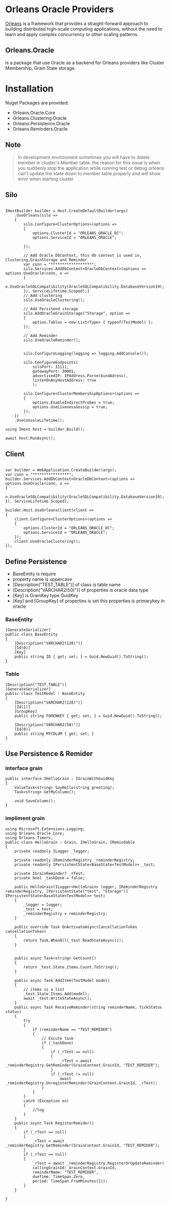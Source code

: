 
# Orleans Oracle Providers
[Orleans](https://github.com/dotnet/orleans) is a framework that provides a straight-forward approach to building distributed high-scale computing applications, without the need to learn and apply complex concurrency or other scaling patterns. 


## **Orleans.Oracle** 
is a package that use Oracle as a backend for Orleans providers like Cluster Membership, Grain State storage. 

# Installation 
Nuget Packages are provided:
- Orleans.Oracle.Core
- Orleans.Clustering.Oracle
- Orleans.Persistence.Oracle
- Orleans.Reminders.Oracle

## Note
>In development environment sometimes you will have to delete member in cluster's Member table. the reason for this issue is when you suddenly stop the application while running test or debug orleans can't update the state down to member table properly and will show error when starting cluster

## Silo
```

IHostBuilder builder = Host.CreateDefaultBuilder(args)
    .UseOrleans(silo =>
    {
        silo.Configure<ClusterOptions>(options =>
        {
            options.ClusterId = "ORLEANS_ORACLE_DC";
            options.ServiceId = "ORLEANS_ORACLE";

        });

        // Add Oracle DbContext, this db context is used in, Clustering,GrainStorage and Reminder
        var conn = "******************";
        silo.Services.AddDbContext<OracleDbContext>(options => options.UseOracle(conn, o =>
        {
            o.UseOracleSQLCompatibility(OracleSQLCompatibility.DatabaseVersion19);
        }), ServiceLifetime.Scoped);]
        // Add clustering
        silo.UseOracleClustering();

        // Add Persitend storage
        silo.AddOracleGrainStorage("Storage", option =>
        {
            option.Tables = new List<Type> { typeof(TestModel) };
        });

        // Add Reminder
        silo.UseOracleReminder();

        
        silo.ConfigureLogging(logging => logging.AddConsole());

        silo.ConfigureEndpoints(
            siloPort: 11111,
            gatewayPort: 30001,
            advertisedIP: IPAddress.Parse(bindAdress),
            listenOnAnyHostAddress: true
            );

        silo.Configure<ClusterMembershipOptions>(options =>
        {
            options.EnableIndirectProbes = true;
            options.UseLivenessGossip = true;
        });
    })
    .UseConsoleLifetime();

using IHost host = builder.Build();

await host.RunAsync();
```
## Client 
```

var builder = WebApplication.CreateBuilder(args);
var conn = "****************";
builder.Services.AddDbContext<OracleDbContext>(options => options.UseOracle(conn, o =>
{
    o.UseOracleSQLCompatibility(OracleSQLCompatibility.DatabaseVersion19);
}), ServiceLifetime.Scoped);

builder.Host.UseOrleansClient(client =>
{
    client.Configure<ClusterOptions>(options =>
    {
        options.ClusterId = "ORLEANS_ORACLE_DC";
        options.ServiceId = "ORLEANS_ORACLE";
    });
    client.UseOracleClustering();
});

```


## Define Persistence
- BaseEntity is require 
- property name is uppercase 
- [Description("TEST_TABLE")] of class is table name
-  [Description("VARCHAR2(50)")] of properties is oracle data type
-  [Key] is GrainKey type GuidKey
-  [Key] and [GroupKey] of properties is set this properties is primarykey in oracle
### BaseEntity
```
[GenerateSerializer]
public class BaseEntity
{
    [Description("VARCHAR2(128)")]
    [Id(0)]
    [Key]
    public string ID { get; set; } = Guid.NewGuid().ToString();
}
```
### Table
```
[Description("TEST_TABLE")]
[GenerateSerializer]
public class TestModel : BaseEntity
{
    [Description("VARCHAR2(128)")]
    [Id(1)]
    [GroupKey]
    public string FORENKEY { get; set; } = Guid.NewGuid().ToString();

    [Description("VARCHAR2(50)")]
    [Id(0)]
    public string MYCOLUM { get; set; }
}
```
## Use Persistence & Remider
### interface grain
```
public interface IHelloGrain : IGrainWithGuidKey
{
    ValueTask<string> SayHello(string greeting);
    Task<string> GetMyColumn();

    void SaveColumn();
}
```
### impliment grain
```
using Microsoft.Extensions.Logging;
using Orleans.Oracle.Core;
using Orleans.Timers;
public class HelloGrain : Grain, IHelloGrain, IRemindable
{
    private readonly ILogger _logger;

    private readonly IReminderRegistry _reminderRegistry;
    private readonly IPersistentState<BaseState<TestModel>> _test;

    private IGrainReminder? _rTest;
    private bool _taskDone = false;

    public HelloGrain(ILogger<HelloGrain> logger, IReminderRegistry reminderRegistry, [PersistentState("test", "Storage")] IPersistentState<BaseState<TestModel>> test)
    {
        _logger = logger;
        _test = test;
        _reminderRegistry = reminderRegistry;
    }

    public override Task OnActivateAsync(CancellationToken cancellationToken)
    {
        return Task.WhenAll(_test.ReadStateAsync());
    }


    public async Task<string> GetCount()
    {
        return _test.State.Items.Count.ToString();
    }

    public async Task AddItem(TestModel model)
    {
        // items is a list
        _test.State.Items.Add(model);
        await _test.WriteStateAsync();
    }
    public async Task ReceiveReminder(string reminderName, TickStatus status)
    {
        try
        {
            if (reminderName == "TEST_REMIDER")
            {
                // Excute task
                if (_taskDone)
                {
                    if (_rTest == null)
                    {
                        _rTest = await _reminderRegistry.GetReminder(GrainContext.GrainId, "TEST_REMIDER");
                    }
                    if (_rTest != null)
                        await _reminderRegistry.UnregisterReminder(GrainContext.GrainId, _rTest);
                }
            }
        }
        catch (Exception ex)
        {
            //log
        }
    }
    public async Task RegisterRemider()
    {
        if (_rTest == null)
        {
            _rTest = await _reminderRegistry.GetReminder(GrainContext.GrainId, "TEST_REMIDER");
        }
        if (_rTest == null)
        {
            _rTest = await _reminderRegistry.RegisterOrUpdateReminder(
            callingGrainId: GrainContext.GrainId,
            reminderName: "TEST_REMIDER",
            dueTime: TimeSpan.Zero,
            period: TimeSpan.FromMinutes(1));
        }
    }

}

```



